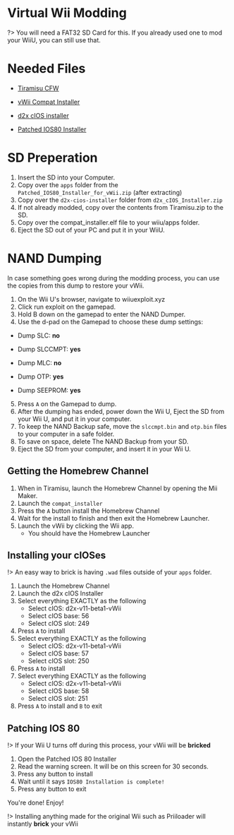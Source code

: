 # Virtual Wii Modding

?> You will need a FAT32 SD Card for this. If you already used one to mod your WiiU, you can still use that.

# Needed Files

- [Tiramisu CFW](https://tiramisu.foryour.cafe/)

- [vWii Compat Installer](https://github.com/TheLordScruffy/vwii-compat-installer/releases)

- [d2x cIOS installer](https://hbb1.oscwii.org/hbb/d2x-cios-installer/d2x-cios-installer.zip)

- [Patched IOS80 Installer](https://hbb1.oscwii.org/hbb/Patched_IOS80_Installer_for_vWii/Patched_IOS80_Installer_for_vWii.zip)

# SD Preperation

1. Insert the SD into your Computer.
2. Copy over the `apps` folder from the `Patched_IOS80_Installer_for_vWii.zip` (after extracting)
3. Copy over the `d2x-cios-installer` folder from `d2x_cIOS_Installer.zip`
4. If not already modded, copy over the contents from Tiramisu.zip to the SD.
5. Copy over the compat_installer.elf file to your wiiu/apps folder.
6. Eject the SD out of your PC and put it in your WiiU.

# NAND Dumping

In case something goes wrong during the modding process, you can use the copies from this dump to restore your vWii.


1. On the Wii U's browser, navigate to wiiuexploit.xyz
3. Click run exploit on the gamepad.
3. Hold B down on the gamepad to enter the NAND Dumper.
4. Use the d-pad on the Gamepad to choose these dump settings:

- Dump SLC: **no**

- Dump SLCCMPT: **yes**

- Dump MLC: **no**

- Dump OTP: **yes**

- Dump SEEPROM: **yes**

5. Press `A` on the Gamepad to dump.
6. After the dumping has ended, power down the Wii U, Eject the SD from your Wii U, and put it in your computer.
7. To keep the NAND Backup safe, move the `slccmpt.bin` and `otp.bin` files to your computer in a safe folder.
8. To save on space, delete The NAND Backup from your SD.
9. Eject the SD from your computer, and insert it in your Wii U.

## Getting the Homebrew Channel

1. When in Tiramisu, launch the Homebrew Channel by opening the Mii Maker.
2. Launch the `compat_installer`
3. Press the `A` button install the Homebrew Channel
4. Wait for the install to finish and then exit the Homebrew Launcher.
5. Launch the vWii by clicking the Wii app.
    - You should have the Homebrew Launcher

## Installing your cIOSes

!> An easy way to brick is having `.wad` files outside of your `apps` folder.

1. Launch the Homebrew Channel
2. Launch the d2x cIOS Installer
3. Select everything EXACTLY as the following
    - Select cIOS: d2x-v11-beta1-vWii
    - Select cIOS base: 56
    - Select cIOS slot: 249
4. Press `A` to install
5. Select everything EXACTLY as the following
    - Select cIOS: d2x-v11-beta1-vWii
    - Select cIOS base: 57
    - Select cIOS slot: 250
6. Press `A` to install
7. Select everything EXACTLY as the following
    - Select cIOS: d2x-v11-beta1-vWii
    - Select cIOS base: 58
    - Select cIOS slot: 251
6. Press `A` to install and `B` to exit

## Patching IOS 80

!> If your Wii U turns off during this process, your vWii will be **bricked**

1. Open the Patched IOS 80 Installer
2. Read the warning screen. It will be on this screen for 30 seconds.
3. Press any button to install
4. Wait until it says `IOS80 Installation is complete!`
5. Press any button to exit 

You're done! Enjoy!

!> Installing anything made for the original Wii such as Priiloader will instantly **brick** your vWii